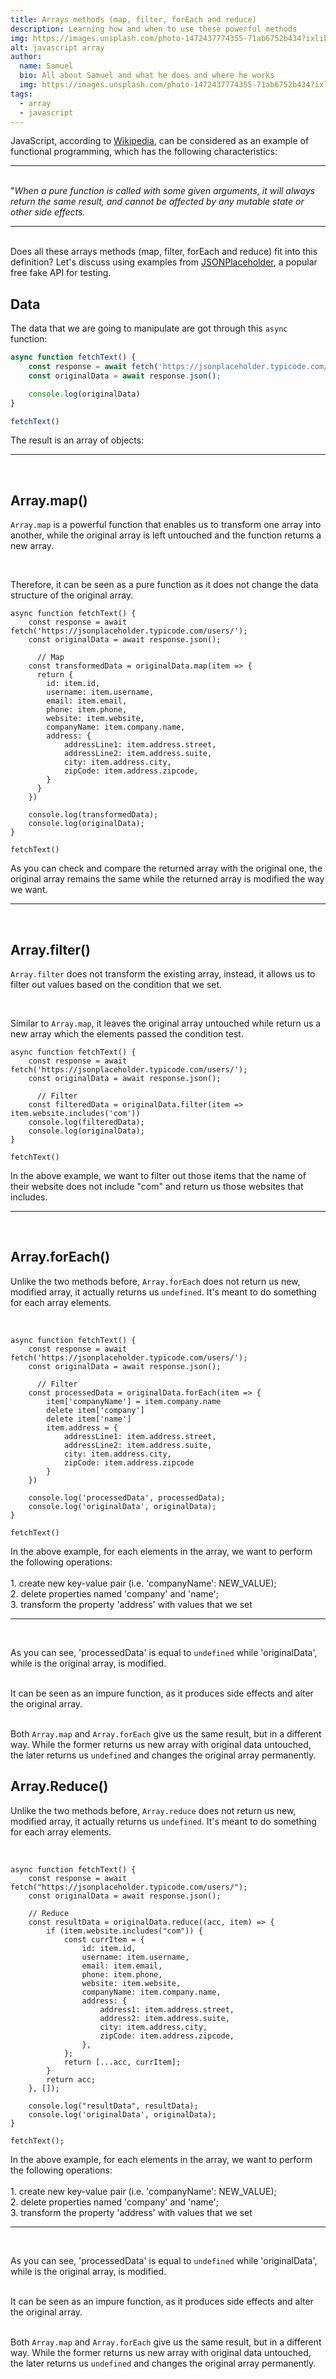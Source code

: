 ```yaml
---
title: Arrays methods (map, filter, forEach and reduce) 
description: Learning how and when to use these powerful methods
img: https://images.unsplash.com/photo-1472437774355-71ab6752b434?ixlib=rb-4.0.3&ixid=MnwxMjA3fDB8MHxwaG90by1wYWdlfHx8fGVufDB8fHx8&auto=format&fit=crop&w=1674&q=80
alt: javascript array
author: 
  name: Samuel
  bio: All about Samuel and what he does and where he works
  img: https://images.unsplash.com/photo-1472437774355-71ab6752b434?ixlib=rb-4.0.3&ixid=MnwxMjA3fDB8MHxwaG90by1wYWdlfHx8fGVufDB8fHx8&auto=format&fit=crop&w=1674&q=80
tags: 
  - array
  - javascript
---
```


<div class="html-content">
  JavaScript, according to <a href="https://en.wikipedia.org/wiki/Functional_programming" target="_blank">Wikipedia</a>, can be considered as an example of functional programming, which has the following characteristics:
  <hr><br>
  "<i>When a pure function is called with some given arguments, it will always return the same result, and cannot be affected by any mutable state or other side effects.</i>
  <hr><br>
  Does all these arrays methods (map, filter, forEach and reduce) fit into this definition? Let's discuss using examples from <a href="https://jsonplaceholder.typicode.com/" target="_blank">JSONPlaceholder</a>, a popular free fake API for testing.
</div>

## Data

The data that we are going to manipulate are got through this <code>async</code> function:
```js
async function fetchText() {
    const response = await fetch('https://jsonplaceholder.typicode.com/users/');
    const originalData = await response.json();

    console.log(originalData)
}

fetchText()
```

The result is an array of objects:
<hr><br>
<el-collapse-box>
  <template #content>

```js[console.log]
// originalData
[
    {
        "id": 1,
        "name": "Leanne Graham",
        "username": "Bret",
        "email": "Sincere@april.biz",
        "address": {
            "street": "Kulas Light",
            "suite": "Apt. 556",
            "city": "Gwenborough",
            "zipcode": "92998-3874",
            "geo": {
                "lat": "-37.3159",
                "lng": "81.1496"
            }
        },
        "phone": "1-770-736-8031 x56442",
        "website": "hildegard.org",
        "company": {
            "name": "Romaguera-Crona",
            "catchPhrase": "Multi-layered client-server neural-net",
            "bs": "harness real-time e-markets"
        }
    },
    ...
]
```

  </template>
</el-collapse-box>
<div><el-divider/></div>

## Array.map()

<p><code>Array.map</code> is a powerful function that enables us to transform one array into another, while the original array is left untouched and the function returns a new array.</p>
<br>
<p>Therefore, it can be seen as a pure function as it does not change the data structure of the original array.</p>

```js[]
async function fetchText() {
    const response = await fetch('https://jsonplaceholder.typicode.com/users/');
    const originalData = await response.json();
  
      // Map
    const transformedData = originalData.map(item => {
      return {
        id: item.id,
        username: item.username,
        email: item.email,
        phone: item.phone,
        website: item.website,
        companyName: item.company.name,
        address: {
            addressLine1: item.address.street,
            addressLine2: item.address.suite,
            city: item.address.city,
            zipCode: item.address.zipcode,
        }
      }
    })

    console.log(transformedData);
    console.log(originalData);
}

fetchText()
```

As you can check and compare the returned array with the original one, the original array remains the same while the returned array is modified the way we want.
<hr><br>
<el-collapse-box>
  <template #content>

```js[console.log]
// Map - transformedData
[
    {
        "id": 1,
        "username": "Bret",
        "email": "Sincere@april.biz",
        "phone": "1-770-736-8031 x56442",
        "website": "hildegard.org",
        "companyName": "Romaguera-Crona",
        "address": {
            "addressLine1": "Kulas Light",
            "addressLine2": "Apt. 556",
            "city": "Gwenborough",
            "zipCode": "92998-3874"
        }
    },
    ...
]
```

  </template>
</el-collapse-box>
<div><el-divider/></div>

## Array.filter()

<p><code>Array.filter</code> does not transform the existing array, instead, it allows us to filter out values based on the condition that we set.</p>
<br>
<p>Similar to <code>Array.map</code>, it leaves the original array untouched  while return us a new array which the elements passed the condition test.</p>

```js[]
async function fetchText() {
    const response = await fetch('https://jsonplaceholder.typicode.com/users/');
    const originalData = await response.json();
  
      // Filter
    const filteredData = originalData.filter(item => item.website.includes('com'))
    console.log(filteredData);
    console.log(originalData);
}

fetchText()
```

In the above example, we want to filter out those items that the name of their website does not include "com" and return us those websites that includes.
<hr><br>
<el-collapse-box>
  <template #content>

```js[console.log]
// Filter - filteredData
[
    {
        "id": 8,
        "name": "Nicholas Runolfsdottir V",
        "username": "Maxime_Nienow",
        "email": "Sherwood@rosamond.me",
        "address": {
            "street": "Ellsworth Summit",
            "suite": "Suite 729",
            "city": "Aliyaview",
            "zipcode": "45169",
            "geo": {
                "lat": "-14.3990",
                "lng": "-120.7677"
            }
        },
        "phone": "586.493.6943 x140",
        "website": "jacynthe.com",
        "company": {
            "name": "Abernathy Group",
            "catchPhrase": "Implemented secondary concept",
            "bs": "e-enable extensible e-tailers"
        }
    },
    {
        "id": 9,
        "name": "Glenna Reichert",
        "username": "Delphine",
        "email": "Chaim_McDermott@dana.io",
        "address": {
            "street": "Dayna Park",
            "suite": "Suite 449",
            "city": "Bartholomebury",
            "zipcode": "76495-3109",
            "geo": {
                "lat": "24.6463",
                "lng": "-168.8889"
            }
        },
        "phone": "(775)976-6794 x41206",
        "website": "conrad.com",
        "company": {
            "name": "Yost and Sons",
            "catchPhrase": "Switchable contextually-based project",
            "bs": "aggregate real-time technologies"
        }
    }
]
```

  </template>
</el-collapse-box>
<div><el-divider/></div>

## Array.forEach()

<p>Unlike the two methods before, <code>Array.forEach</code> does not return us new, modified array, it actually returns us <code>undefined</code>. It's meant to do something for each array elements.</p>
<br>

```js[]
async function fetchText() {
    const response = await fetch('https://jsonplaceholder.typicode.com/users/');
    const originalData = await response.json();
  
      // Filter
    const processedData = originalData.forEach(item => {
        item['companyName'] = item.company.name
        delete item['company']
        delete item['name']
        item.address = {
            addressLine1: item.address.street,
            addressLine2: item.address.suite,
            city: item.address.city,
            zipCode: item.address.zipcode
        }
    })
    
    console.log('processedData', processedData);
    console.log('originalData', originalData);
}

fetchText()
```

<p>In the above example, for each elements in the array, we want to perform the following operations:
<br>
<br>
1. create new key-value pair (i.e. 'companyName': NEW_VALUE);<br>
2. delete properties named 'company' and 'name';<br>
3. transform the property 'address' with values that we set
</p>
<hr><br>
<el-collapse-box>
  <template #content>

```js[console.log]
// ForEach

// processedData
undefined

// originalData
[
    {
        "id": 1,
        "username": "Bret",
        "email": "Sincere@april.biz",
        "phone": "1-770-736-8031 x56442",
        "website": "hildegard.org",
        "companyName": "Romaguera-Crona",
        "address": {
            "addressLine1": "Kulas Light",
            "addressLine2": "Apt. 556",
            "city": "Gwenborough",
            "zipCode": "92998-3874"
        }
    },
    ...
]
```

  </template>
</el-collapse-box>

<p>As you can see, 'processedData' is equal to <code>undefined</code> while 'originalData', while is the original array, is modified.
</p>
<br>
It can be seen as an impure function, as it produces side effects and alter the original array.
<br><br>
<p>Both <code>Array.map</code> and <code>Array.forEach</code> give us the same result, but in a different way. While the former returns us new array with original data untouched, the later returns us <code>undefined</code> and changes the original array permanently.
</p>
<div><el-divider/></div>

## Array.Reduce()

<p>Unlike the two methods before, <code>Array.reduce</code> does not return us new, modified array, it actually returns us <code>undefined</code>. It's meant to do something for each array elements.</p>
<br>

```js[]
async function fetchText() {
    const response = await fetch("https://jsonplaceholder.typicode.com/users/");
    const originalData = await response.json();

    // Reduce
    const resultData = originalData.reduce((acc, item) => {
        if (item.website.includes("com")) {
            const currItem = {
                id: item.id,
                username: item.username,
                email: item.email,
                phone: item.phone,
                website: item.website,
                companyName: item.company.name,
                address: {
                    address1: item.address.street,
                    address2: item.address.suite,
                    city: item.address.city,
                    zipCode: item.address.zipcode,
                },
            };
            return [...acc, currItem];
        }
        return acc;
    }, []);

    console.log("resultData", resultData);
    console.log('originalData', originalData);
}

fetchText();
```

<p>In the above example, for each elements in the array, we want to perform the following operations:
<br>
<br>
1. create new key-value pair (i.e. 'companyName': NEW_VALUE);<br>
2. delete properties named 'company' and 'name';<br>
3. transform the property 'address' with values that we set
</p>
<hr><br>
<el-collapse-box>
  <template #content>

```js[console.log]
// ForEach

// processedData
undefined

// originalData
[
    {
        "id": 1,
        "username": "Bret",
        "email": "Sincere@april.biz",
        "phone": "1-770-736-8031 x56442",
        "website": "hildegard.org",
        "companyName": "Romaguera-Crona",
        "address": {
            "addressLine1": "Kulas Light",
            "addressLine2": "Apt. 556",
            "city": "Gwenborough",
            "zipCode": "92998-3874"
        }
    },
    ...
]
```

  </template>
</el-collapse-box>

<p>As you can see, 'processedData' is equal to <code>undefined</code> while 'originalData', while is the original array, is modified.
</p>
<br>
It can be seen as an impure function, as it produces side effects and alter the original array.
<br><br>
<p>Both <code>Array.map</code> and <code>Array.forEach</code> give us the same result, but in a different way. While the former returns us new array with original data untouched, the later returns us <code>undefined</code> and changes the original array permanently.
</p>
<div><el-divider/></div>
